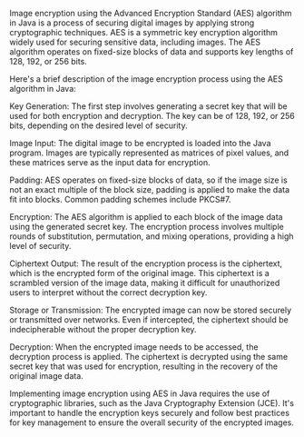 Image encryption using the Advanced Encryption Standard (AES) algorithm in Java is a process of securing digital images by applying strong cryptographic techniques. AES is a symmetric key encryption algorithm widely used for securing sensitive data, including images. The AES algorithm operates on fixed-size blocks of data and supports key lengths of 128, 192, or 256 bits.

Here's a brief description of the image encryption process using the AES algorithm in Java:

Key Generation:
The first step involves generating a secret key that will be used for both encryption and decryption. The key can be of 128, 192, or 256 bits, depending on the desired level of security.

Image Input:
The digital image to be encrypted is loaded into the Java program. Images are typically represented as matrices of pixel values, and these matrices serve as the input data for encryption.

Padding:
AES operates on fixed-size blocks of data, so if the image size is not an exact multiple of the block size, padding is applied to make the data fit into blocks. Common padding schemes include PKCS#7.

Encryption:
The AES algorithm is applied to each block of the image data using the generated secret key. The encryption process involves multiple rounds of substitution, permutation, and mixing operations, providing a high level of security.

Ciphertext Output:
The result of the encryption process is the ciphertext, which is the encrypted form of the original image. This ciphertext is a scrambled version of the image data, making it difficult for unauthorized users to interpret without the correct decryption key.

Storage or Transmission:
The encrypted image can now be stored securely or transmitted over networks. Even if intercepted, the ciphertext should be indecipherable without the proper decryption key.

Decryption:
When the encrypted image needs to be accessed, the decryption process is applied. The ciphertext is decrypted using the same secret key that was used for encryption, resulting in the recovery of the original image data.

Implementing image encryption using AES in Java requires the use of cryptographic libraries, such as the Java Cryptography Extension (JCE). It's important to handle the encryption keys securely and follow best practices for key management to ensure the overall security of the encrypted images.
